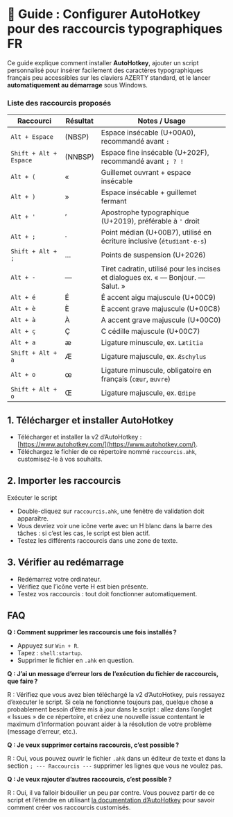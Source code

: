 # 🚀 Guide : Configurer AutoHotkey pour des raccourcis typographiques FR

Ce guide explique comment installer **AutoHotkey**, ajouter un script personnalisé pour insérer facilement des caractères typographiques français peu accessibles sur les claviers AZERTY standard, et le lancer **automatiquement au démarrage** sous Windows.

### Liste des raccourcis proposés

| Raccourci               | Résultat        | Notes / Usage |
|-------------------------|-----------------|---------------|
| `Alt + Espace`          | (NBSP)          | Espace insécable (U+00A0), recommandé avant `:` |
| `Shift + Alt + Espace`  | (NNBSP)         | Espace fine insécable (U+202F), recommandé avant `; ? !` |
| `Alt + (`               | «               | Guillemet ouvrant + espace insécable |
| `Alt + )`               |  »              | Espace insécable + guillemet fermant |
| `Alt + '`               | ’               | Apostrophe typographique (U+2019), préférable à `'` droit |
| `Alt + ;`               | ·               | Point médian (U+00B7), utilisé en écriture inclusive (`étudiant·e·s`) |
| `Shift + Alt + ;`       | …               | Points de suspension (U+2026) |
| `Alt + -`               | —               | Tiret cadratin, utilisé pour les incises et dialogues ex. « — Bonjour. — Salut. » |
| `Alt + é`               | É               | É accent aigu majuscule (U+00C9) |
| `Alt + è`               | È               | È accent grave majuscule (U+00C8) |
| `Alt + à`               | À               | A accent grave majuscule (U+00C0) |
| `Alt + ç`               | Ç               | C cédille majuscule (U+00C7) |
| `Alt + a`               | æ               | Ligature minuscule, ex. `Lætitia` |
| `Shift + Alt + a`       | Æ               | Ligature majuscule, ex. `Æschylus` |
| `Alt + o`               | œ               | Ligature minuscule, obligatoire en français (`cœur`, `œuvre`) |
| `Shift + Alt + o`       | Œ               | Ligature majuscule, ex. `Œdipe` |

## 1. Télécharger et installer AutoHotkey

- Télécharger et installer la v2 d’AutoHotkey : [https://www.autohotkey.com/](https://www.autohotkey.com/).
- Téléchargez le fichier de ce répertoire nommé `raccourcis.ahk`, customisez-le à vos souhaits.

## 2. Importer les raccourcis

Exécuter le script

- Double-cliquez sur `raccourcis.ahk`, une fenêtre de validation doit apparaître.
- Vous devriez voir une icône verte avec un H blanc dans la barre des tâches : si c’est les cas, le script est bien actif.
- Testez les différents raccourcis dans une zone de texte.

## 3. Vérifier au redémarrage

- Redémarrez votre ordinateur.
- Vérifiez que l’icône verte H est bien présente.
- Testez vos raccourcis : tout doit fonctionner automatiquement.

## FAQ

**Q : Comment supprimer les raccourcis une fois installés ?**

- Appuyez sur `Win + R`.
- Tapez : `shell:startup`.
- Supprimer le fichier en `.ahk` en question.

**Q : J’ai un message d’erreur lors de l’exécution du fichier de raccourcis, que faire ?**

R : Vérifiez que vous avez bien téléchargé la v2 d’AutoHotkey, puis ressayez d’executer le script. Si cela ne fonctionne toujours pas, quelque chose a probablement besoin d’être mis à jour dans le script : allez dans l’onglet « Issues » de ce répertoire, et créez une nouvelle issue contentant le maximum d’information pouvant aider à la résolution de votre problème (message d’erreur, etc.).

**Q : Je veux supprimer certains raccourcis, c’est possible ?**

R : Oui, vous pouvez ouvrir le fichier `.ahk` dans un éditeur de texte et dans la section `; --- Raccourcis ---` supprimer les lignes que vous ne voulez pas.

**Q : Je veux rajouter d’autres raccourcis, c’est possible ?**

R : Oui, il va falloir bidouiller un peu par contre. Vous pouvez partir de ce script et l’étendre en utilisant [la documentation d’AutoHotkey](https://www.autohotkey.com/docs/v2/Tutorial.htm) pour savoir comment créer vos raccourcis customisés.
